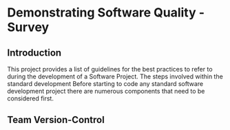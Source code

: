 # Demonstrating Software Quality - Survey

## Introduction
This project provides a  list of guidelines for the best practices to refer to during the development of a Software Project. The steps involved within the standard development 
Before starting to code any standard software development project there are numerous components that need to be considered first. 

## Team Version-Control 



